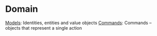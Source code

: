 # Domain

[Models](./models.md): Identities, entities and value objects
[Commands](./commands.md): Commands – objects that represent a single action